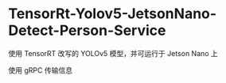 # TensorRt-Yolov5-JetsonNano-Detect-Person-Service

使用 TensorRT 改写的 YOLOv5 模型，并可运行于 Jetson Nano 上

使用 gRPC 传输信息